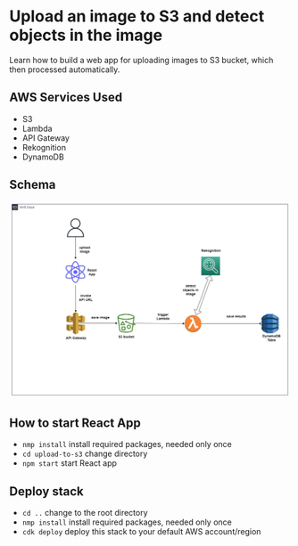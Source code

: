 # Upload an image to S3 and detect objects in the image

Learn how to build a web app for uploading images to S3 bucket, which then processed automatically.

## AWS Services Used

- S3
- Lambda
- API Gateway
- Rekognition
- DynamoDB

## Schema

<img src="https://github.com/Gazick/s3-integra/blob/main/s3ApiLambdaDyn.jpg" alt="Schema">

## How to start React App

* `nmp install`     install required packages, needed only once
* `cd upload-to-s3` change directory
* `npm start`       start React app


## Deploy stack

* `cd ..`           change to the root directory
* `nmp install`     install required packages, needed only once
* `cdk deploy`      deploy this stack to your default AWS account/region
